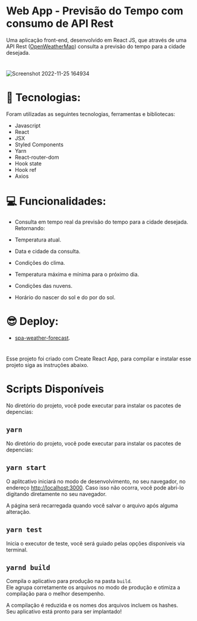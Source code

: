 # Web App - Previsão do Tempo com consumo de API Rest

Uma aplicação front-end, desenvolvido em React JS, que através de uma API Rest ([OpenWeatherMap](http://openweathermap.org/)) consulta a previsão do tempo para a cidade desejada.
#
![Screenshot 2022-11-25 164934](https://user-images.githubusercontent.com/113479357/204049531-b6d7fc5e-fd0a-4519-bbc5-d9280facfa8b.png)
# 🚀 Tecnologias:
 
Foram utilizadas as seguintes tecnologias, ferramentas e bibliotecas:

- Javascript
- React
- JSX
- Styled Components
- Yarn
- React-router-dom
- Hook state
- Hook ref
- Axios
#
# 💻 Funcionalidades:

- Consulta em tempo real da previsão do tempo para a cidade desejada. Retornando:

- Temperatura atual.
- Data e cidade da consulta.
- Condições do clima.
- Temperatura máxima e mínima para o próximo dia.
- Condições das nuvens.
- Horário do nascer do sol e do por do sol.
#
# 😎 Deploy:
- [spa-weather-forecast](https://spa-weather-forecast-mrgt.netlify.app/).
#
Esse projeto foi criado com  Create React App, para compilar e instalar esse projeto siga as instruções abaixo.

# Scripts Disponíveis

No diretório do projeto, você pode executar para instalar os pacotes de depencias:

## `yarn`

No diretório do projeto, você pode executar para instalar os pacotes de depencias:

## `yarn start`

O aplitcativo iniciará no modo de desenvolvimento, no seu navegador, no endereço [http://localhost:3000](http://localhost:3000).
Caso isso não ocorra, você pode abri-lo digitando diretamente no seu navegador.

A página será recarregada quando você salvar o arquivo após alguma alteração.

## `yarn test`

Inicia o executor de teste, você será guiado pelas opções disponíveis via terminal.

## `yarnd build`

Compila o aplicativo para produção na pasta `build`.\
Ele agrupa corretamente os arquivos no modo de produção e otimiza a compilação para o melhor desempenho.

A compilação é reduzida e os nomes dos arquivos incluem os hashes.\
Seu aplicativo está pronto para ser implantado!
